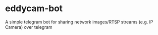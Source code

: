 # eddycam-bot

A simple telegram bot for sharing network images/RTSP streams (e.g. IP Camera) over telegram
